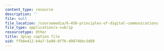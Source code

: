 ```yaml
---
content_type: resource
description: ''
file: null
file_location: /coursemedia/6-450-principles-of-digital-communications-i-fall-2006/ffb8e412b4a75a988f76d9874bbc3d69_qU6NkB4xE7U.vtt
file_type: application/x-subrip
resourcetype: Other
title: 3play caption file
uid: ffb8e412-b4a7-5a98-8f76-d9874bbc3d69
---
```

